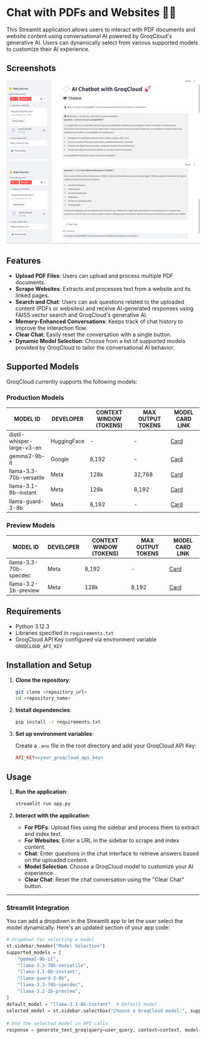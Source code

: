 # Chat with PDFs and Websites 👨‍🔧

This Streamlit application allows users to interact with PDF documents and website content using conversational AI powered by GroqCloud's generative AI. Users can dynamically select from various supported models to customize their AI experience.

## Screenshots

<img src="https://github.com/BoutainaELYAZIJI/RAG-PDF-Websites/blob/main/image1.png">
<img src="https://github.com/BoutainaELYAZIJI/RAG-PDF-Websites/blob/main/image2.png">

## Features

- **Upload PDF Files**: Users can upload and process multiple PDF documents.
- **Scrape Websites**: Extracts and processes text from a website and its linked pages.
- **Search and Chat**: Users can ask questions related to the uploaded content (PDFs or websites) and receive AI-generated responses using FAISS vector search and GroqCloud's generative AI.
- **Memory-Enhanced Conversations**: Keeps track of chat history to improve the interaction flow.
- **Clear Chat**: Easily reset the conversation with a single button.
- **Dynamic Model Selection**: Choose from a list of supported models provided by GroqCloud to tailor the conversational AI behavior.

## Supported Models

GroqCloud currently supports the following models:

### Production Models
| MODEL ID               | DEVELOPER   | CONTEXT WINDOW (TOKENS) | MAX OUTPUT TOKENS | MODEL CARD LINK  |
|------------------------|-------------|--------------------------|-------------------|------------------|
| distil-whisper-large-v3-en | HuggingFace | -                        | -                 | [Card](#)        |
| gemma2-9b-it           | Google      | 8,192                    | -                 | [Card](#)        |
| llama-3.3-70b-versatile | Meta        | 128k                     | 32,768            | [Card](#)        |
| llama-3.1-8b-instant   | Meta        | 128k                     | 8,192             | [Card](#)        |
| llama-guard-3-8b       | Meta        | 8,192                    | -                 | [Card](#)        |

### Preview Models
| MODEL ID               | DEVELOPER   | CONTEXT WINDOW (TOKENS) | MAX OUTPUT TOKENS | MODEL CARD LINK  |
|------------------------|-------------|--------------------------|-------------------|------------------|
| llama-3.3-70b-specdec  | Meta        | 8,192                    | -                 | [Card](#)        |
| llama-3.2-1b-preview   | Meta        | 128k                     | 8,192             | [Card](#)        |

## Requirements

- Python 3.12.3
- Libraries specified in `requirements.txt`
- GroqCloud API Key configured via environment variable `GROQCLOUD_API_KEY`

## Installation and Setup

1. **Clone the repository**:

    ```bash
    git clone <repository_url>
    cd <repository_name>
    ```

2. **Install dependencies**:

    ```bash
    pip install -r requirements.txt
    ```

3. **Set up environment variables**:

    Create a `.env` file in the root directory and add your GroqCloud API Key:

    ```makefile
    API_KEY=<your_groqcloud_api_key>
    ```

## Usage

1. **Run the application**:

    ```bash
    streamlit run app.py
    ```

2. **Interact with the application**:

    - **For PDFs**: Upload files using the sidebar and process them to extract and index text.
    - **For Websites**: Enter a URL in the sidebar to scrape and index content.
    - **Chat**: Enter questions in the chat interface to retrieve answers based on the uploaded content.
    - **Model Selection**: Choose a GroqCloud model to customize your AI experience.
    - **Clear Chat**: Reset the chat conversation using the "Clear Chat" button.

---

### Streamlit Integration

You can add a dropdown in the Streamlit app to let the user select the model dynamically. Here's an updated section of your app code:

```python
# Dropdown for selecting a model
st.sidebar.header("Model Selection")
supported_models = [
    "gemma2-9b-it",
    "llama-3.3-70b-versatile",
    "llama-3.1-8b-instant",
    "llama-guard-3-8b",
    "llama-3.3-70b-specdec",
    "llama-3.2-1b-preview",
]
default_model = "llama-3.1-8b-instant"  # Default model
selected_model = st.sidebar.selectbox("Choose a GroqCloud model:", supported_models, index=supported_models.index(default_model))

# Use the selected model in API calls
response = generate_text_groq(query=user_query, context=context, model=selected_model)
